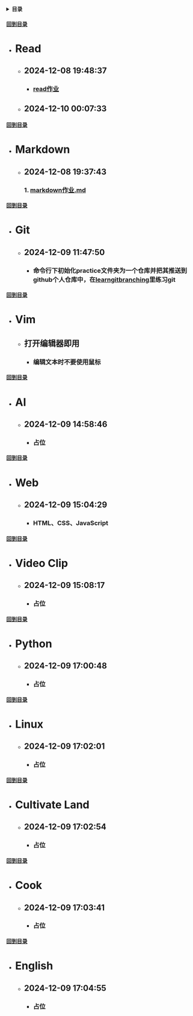 <details><summary><span id='stop'><strong>目录</strong></span></summary>

## 1. [Read](#1)
## 2.[Markdown](#2)
## 3. [Git](#3)
## 4. [Vim](#4)
## 5. [AI](#5)
## 6. [Web](#6)
## 7. [Video Clip](#7)
## 8. [Python](#8)
## 9. [Linux](#9)
## 10. [Cultivate Land](#10)
## 11. [Cook](#11)
## 12. [English](#12)
</details>

#### [回到目录](#stop)
- <h1 id ='1'>Read</h1>

    - ## 2024-12-08 19:48:37
        - ### [read作业](./read/read作业.md)
    - ## 2024-12-10 00:07:33
#### [回到目录](#stop)
- # <span id='2'>Markdown</span>
    - ## 2024-12-08 19:37:43
        ### 1. [markdown作业.md](./study-Markdown/markdown作业.md)

#### [回到目录](#stop)
- <h1 id='3'>Git</h1>

    - ## 2024-12-09 11:47:50
        - ### 命令行下初始化practice文件夹为一个仓库并把其推送到github个人仓库中，在[learngitbranching](https://learngitbranching.js.org/?locale=zh_CN)里练习git

#### [回到目录](#stop)
- <h1 id='4'>Vim</h1>

    - ## 打开编辑器即用
        - ### 编辑文本时不要使用鼠标

#### [回到目录](#stop)
- <h1 id='5'>AI</h1>

    - ## 2024-12-09 14:58:46
        - ### 占位

#### [回到目录](#stop)
- <h1 id='6'>Web</h1>

    - ## 2024-12-09 15:04:29
        - ### HTML、CSS、JavaScript

#### [回到目录](#stop)
- <h1 id='7'>Video Clip</h1>

    - ## 2024-12-09 15:08:17
        - ### 占位

#### [回到目录](#stop)
- <h1 id='8'>Python</h1>

    - ## 2024-12-09 17:00:48
        - ### 占位

#### [回到目录](#stop)
- <h1 id='9'>Linux</h1>

    - ## 2024-12-09 17:02:01
        - ### 占位

#### [回到目录](#stop)
- <h1 id='10'>Cultivate Land</h1>

    - ## 2024-12-09 17:02:54
        - ### 占位

#### [回到目录](#stop)
- <h1 id='11'>Cook</h1>

    - ## 2024-12-09 17:03:41
        - ### 占位
        
#### [回到目录](#stop)
- <h1 id='12'>English</h1>

    - ## 2024-12-09 17:04:55
        - ### 占位